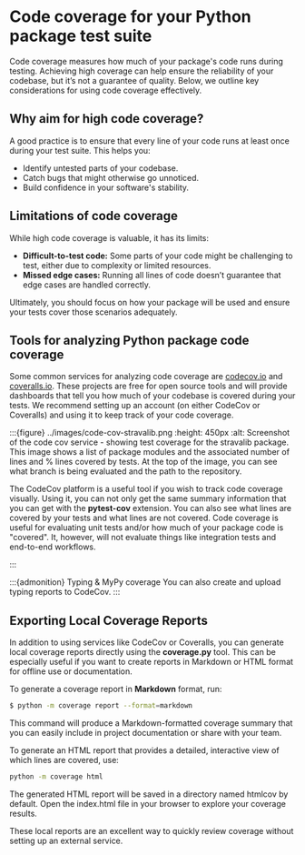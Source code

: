 # Code coverage for your Python package test suite

Code coverage measures how much of your package's code runs during testing.
Achieving high coverage can help ensure the reliability of your codebase, but
it’s not a guarantee of quality. Below, we outline key considerations for
using code coverage effectively.

## Why aim for high code coverage?

A good practice is to ensure that every line of your code runs at least once
during your test suite. This helps you:

- Identify untested parts of your codebase.
- Catch bugs that might otherwise go unnoticed.
- Build confidence in your software's stability.

## Limitations of code coverage

While high code coverage is valuable, it has its limits:

- **Difficult-to-test code:** Some parts of your code might be challenging to
  test, either due to complexity or limited resources.
- **Missed edge cases:** Running all lines of code doesn’t guarantee that edge
  cases are handled correctly.

Ultimately, you should focus on how your package will be used and ensure your
tests cover those scenarios adequately.

## Tools for analyzing Python package code coverage

Some common services for analyzing code coverage are [codecov.io](https://codecov.io/) and [coveralls.io](https://coveralls.io/). These projects are free for open source tools and will provide dashboards that tell you how much of your codebase is covered during your tests. We recommend setting up an account (on either CodeCov or Coveralls) and using it to keep track of your code coverage.

:::{figure} ../images/code-cov-stravalib.png
:height: 450px
:alt: Screenshot of the code cov service - showing test coverage for the stravalib package. This image shows a list of package modules and the associated number of lines and % lines covered by tests. At the top of the image, you can see what branch is being evaluated and the path to the repository.

The CodeCov platform is a useful tool if you wish to track code coverage visually. Using it, you can not only get the same summary information that you can get with the **pytest-cov** extension. You can also see what lines are covered by your tests and what lines are not covered. Code coverage is useful for evaluating unit tests and/or how much of your package code is "covered". It, however, will not evaluate things like integration tests and end-to-end workflows.

:::



:::{admonition} Typing & MyPy coverage
You can also create and upload typing reports to CodeCov.
:::

## Exporting Local Coverage Reports

In addition to using services like CodeCov or Coveralls, you can generate local coverage reports directly using the **coverage.py** tool. This can be especially useful if you want to create reports in Markdown or HTML format for offline use or documentation.

To generate a coverage report in **Markdown** format, run:

```bash
$ python -m coverage report --format=markdown
```
This command will produce a Markdown-formatted coverage summary that you can easily include in project documentation or share with your team.

To generate an HTML report that provides a detailed, interactive view of which lines are covered, use:

```bash
python -m coverage html
```

The generated HTML report will be saved in a directory named htmlcov by default. Open the index.html file in your browser to explore your coverage results.

These local reports are an excellent way to quickly review coverage without setting up an external service.
